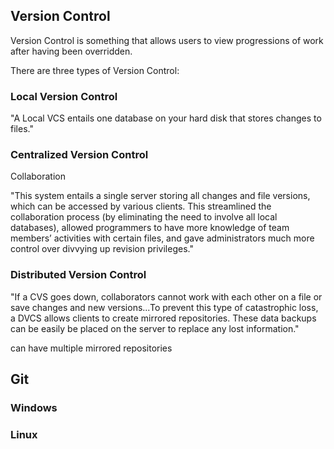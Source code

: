 
## Version Control

Version Control is something that allows users to view progressions of work after having been overridden. 

There are three types of Version Control:

### Local Version Control
"A Local VCS entails one database on your hard disk that stores changes to files."

### Centralized Version Control

Collaboration

"This system entails a single server storing all changes and file versions, which can be accessed by various clients. This streamlined the collaboration process (by eliminating the need to involve all local databases), allowed programmers to have more knowledge of team members’ activities with certain files, and gave administrators much more control over divvying up revision privileges."

### Distributed Version Control
"If a CVS goes down, collaborators cannot work with each other on a file or save changes and new versions...To prevent this type of catastrophic loss, a DVCS allows clients to create mirrored repositories. These data backups can be easily be placed on the server to replace any lost information."

can have multiple mirrored repositories

## Git


### Windows


### Linux

